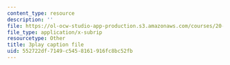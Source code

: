 ```yaml
---
content_type: resource
description: ''
file: https://ol-ocw-studio-app-production.s3.amazonaws.com/courses/20-219-becoming-the-next-bill-nye-writing-and-hosting-the-educational-show-january-iap-2015/552722df7149c5458161916fc8bc52fb_iR6FUYCNi5A.srt
file_type: application/x-subrip
resourcetype: Other
title: 3play caption file
uid: 552722df-7149-c545-8161-916fc8bc52fb
---
```

